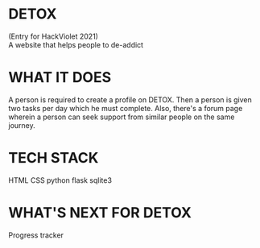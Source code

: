 # DETOX 
(Entry for HackViolet 2021)  
A website that helps people to de-addict
# WHAT IT DOES
A person is required to create a profile on DETOX. Then a person is given two tasks per day which he must complete. Also, there's a forum page wherein a person can seek support from similar people on the same journey.
# TECH STACK
HTML
CSS
python
flask
sqlite3
# WHAT'S NEXT FOR DETOX
Progress tracker
